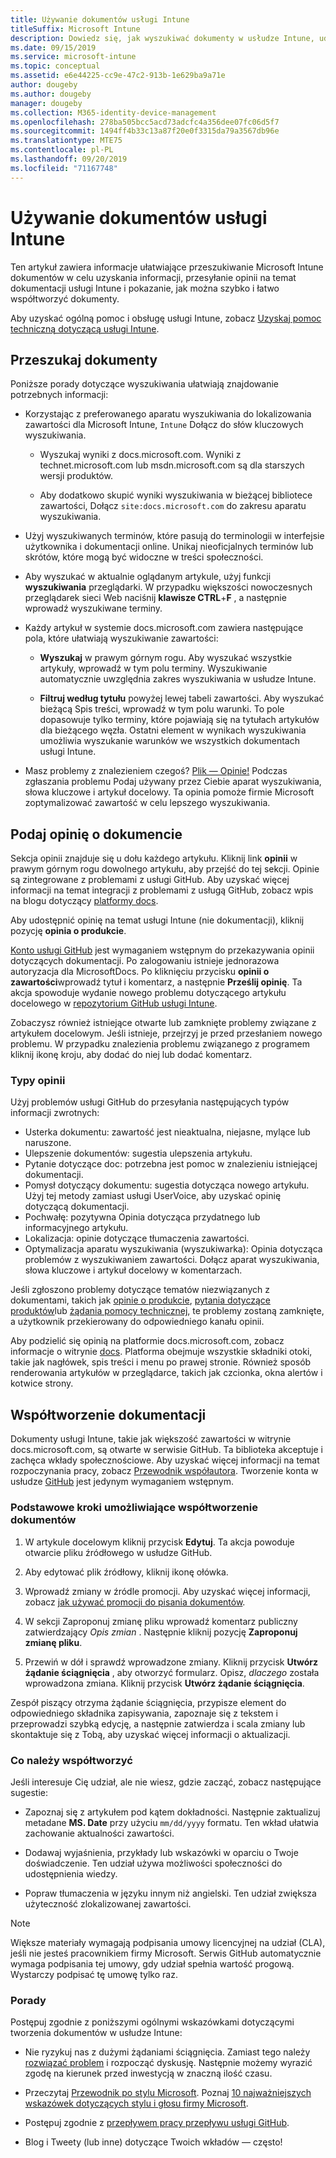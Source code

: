 ```yaml
---
title: Używanie dokumentów usługi Intune
titleSuffix: Microsoft Intune
description: Dowiedz się, jak wyszukiwać dokumenty w usłudze Intune, udostępniać informacje o dokumentach i wchodzić w skład dokumentacji.
ms.date: 09/15/2019
ms.service: microsoft-intune
ms.topic: conceptual
ms.assetid: e6e44225-cc9e-47c2-913b-1e629ba9a71e
author: dougeby
ms.author: dougeby
manager: dougeby
ms.collection: M365-identity-device-management
ms.openlocfilehash: 278ba505bcc5acd73adcfc4a356dee07fc06d5f7
ms.sourcegitcommit: 1494ff4b33c13a87f20e0f3315da79a3567db96e
ms.translationtype: MTE75
ms.contentlocale: pl-PL
ms.lasthandoff: 09/20/2019
ms.locfileid: "71167748"
---
```

# <a name="using-the-intune-docs"></a>Używanie dokumentów usługi Intune

Ten artykuł zawiera informacje ułatwiające przeszukiwanie Microsoft Intune dokumentów w celu uzyskania informacji, przesyłanie opinii na temat dokumentacji usługi Intune i pokazanie, jak można szybko i łatwo współtworzyć dokumenty.

Aby uzyskać ogólną pomoc i obsługę usługi Intune, zobacz [Uzyskaj pomoc techniczną dotyczącą usługi Intune](get-support.md).

## <a name="search-the-docs"></a>Przeszukaj dokumenty

 Poniższe porady dotyczące wyszukiwania ułatwiają znajdowanie potrzebnych informacji:  

- Korzystając z preferowanego aparatu wyszukiwania do lokalizowania zawartości dla Microsoft Intune, `Intune` Dołącz do słów kluczowych wyszukiwania.  

  - Wyszukaj wyniki z docs.microsoft.com. Wyniki z technet.microsoft.com lub msdn.microsoft.com są dla starszych wersji produktów.  

  - Aby dodatkowo skupić wyniki wyszukiwania w bieżącej bibliotece zawartości, Dołącz `site:docs.microsoft.com` do zakresu aparatu wyszukiwania.  

- Użyj wyszukiwanych terminów, które pasują do terminologii w interfejsie użytkownika i dokumentacji online. Unikaj nieoficjalnych terminów lub skrótów, które mogą być widoczne w treści społeczności.

- Aby wyszukać w aktualnie oglądanym artykule, użyj funkcji **wyszukiwania** przeglądarki. W przypadku większości nowoczesnych przeglądarek sieci Web naciśnij **klawisze CTRL**+**F** , a następnie wprowadź wyszukiwane terminy.  

- Każdy artykuł w systemie docs.microsoft.com zawiera następujące pola, które ułatwiają wyszukiwanie zawartości:  

  - **Wyszukaj** w prawym górnym rogu. Aby wyszukać wszystkie artykuły, wprowadź w tym polu terminy. Wyszukiwanie automatycznie uwzględnia zakres wyszukiwania w usłudze Intune.

  - **Filtruj według tytułu** powyżej lewej tabeli zawartości. Aby wyszukać bieżącą Spis treści, wprowadź w tym polu warunki. To pole dopasowuje tylko terminy, które pojawiają się na tytułach artykułów dla bieżącego węzła. Ostatni element w wynikach wyszukiwania umożliwia wyszukanie warunków we wszystkich dokumentach usługi Intune.

- Masz problemy z znalezieniem czegoś? [Plik — Opinie!](#provide-doc-feedback) Podczas zgłaszania problemu Podaj używany przez Ciebie aparat wyszukiwania, słowa kluczowe i artykuł docelowy. Ta opinia pomoże firmie Microsoft zoptymalizować zawartość w celu lepszego wyszukiwania.  

## <a name="provide-doc-feedback"></a>Podaj opinię o dokumencie

Sekcja opinii znajduje się u dołu każdego artykułu. Kliknij link **opinii** w prawym górnym rogu dowolnego artykułu, aby przejść do tej sekcji. Opinie są zintegrowane z problemami z usługi GitHub. Aby uzyskać więcej informacji na temat integracji z problemami z usługą GitHub, zobacz wpis na blogu dotyczący [platformy docs](https://docs.microsoft.com/teamblog/a-new-feedback-system-is-coming-to-docs).

Aby udostępnić opinię na temat usługi Intune (nie dokumentacji), kliknij pozycję **opinia o produkcie**.

[Konto usługi GitHub](https://github.com/join) jest wymaganiem wstępnym do przekazywania opinii dotyczących dokumentacji. Po zalogowaniu istnieje jednorazowa autoryzacja dla MicrosoftDocs. Po kliknięciu przycisku **opinii o zawartości**wprowadź tytuł i komentarz, a następnie **Prześlij opinię**. Ta akcja spowoduje wydanie nowego problemu dotyczącego artykułu docelowego w [repozytorium GitHub usługi Intune](https://github.com/MicrosoftDocs/intunedocs/issues).

Zobaczysz również istniejące otwarte lub zamknięte problemy związane z artykułem docelowym. Jeśli istnieje, przejrzyj je przed przesłaniem nowego problemu. W przypadku znalezienia problemu związanego z programem kliknij ikonę kroju, aby dodać do niej lub dodać komentarz.

### <a name="types-of-feedback"></a>Typy opinii

Użyj problemów usługi GitHub do przesyłania następujących typów informacji zwrotnych:

- Usterka dokumentu: zawartość jest nieaktualna, niejasne, mylące lub naruszone.
- Ulepszenie dokumentów: sugestia ulepszenia artykułu.
- Pytanie dotyczące doc: potrzebna jest pomoc w znalezieniu istniejącej dokumentacji.
- Pomysł dotyczący dokumentu: sugestia dotycząca nowego artykułu. Użyj tej metody zamiast usługi UserVoice, aby uzyskać opinię dotyczącą dokumentacji.
- Pochwałę: pozytywna Opinia dotycząca przydatnego lub informacyjnego artykułu.
- Lokalizacja: opinie dotyczące tłumaczenia zawartości.
- Optymalizacja aparatu wyszukiwania (wyszukiwarka): Opinia dotycząca problemów z wyszukiwaniem zawartości. Dołącz aparat wyszukiwania, słowa kluczowe i artykuł docelowy w komentarzach.

Jeśli zgłoszono problemy dotyczące tematów niezwiązanych z dokumentami, takich jak [opinie o produkcie](https://microsoftintune.uservoice.com/forums/291681-ideas), [pytania dotyczące produktów](https://social.technet.microsoft.com/Forums/en-US/home?forum=microsoftintuneprod)lub [żądania pomocy technicznej](get-support.md), te problemy zostaną zamknięte, a użytkownik przekierowany do odpowiedniego kanału opinii.

Aby podzielić się opinią na platformie docs.microsoft.com, zobacz informacje o witrynie [docs](https://aka.ms/sitefeedback). Platforma obejmuje wszystkie składniki otoki, takie jak nagłówek, spis treści i menu po prawej stronie. Również sposób renderowania artykułów w przeglądarce, takich jak czcionka, okna alertów i kotwice strony.

## <a name="contribute-to-docs"></a>Współtworzenie dokumentacji

Dokumenty usługi Intune, takie jak większość zawartości w witrynie docs.microsoft.com, są otwarte w serwisie GitHub. Ta biblioteka akceptuje i zachęca wkłady społecznościowe. Aby uzyskać więcej informacji na temat rozpoczynania pracy, zobacz [Przewodnik współautora](https://docs.microsoft.com/contribute). Tworzenie konta w usłudze [GitHub](https://github.com/join) jest jedynym wymaganiem wstępnym.

### <a name="basic-steps-to-contribute-to-docs"></a>Podstawowe kroki umożliwiające współtworzenie dokumentów

1. W artykule docelowym kliknij przycisk **Edytuj**. Ta akcja powoduje otwarcie pliku źródłowego w usłudze GitHub.  

2. Aby edytować plik źródłowy, kliknij ikonę ołówka.  

3. Wprowadź zmiany w źródle promocji. Aby uzyskać więcej informacji, zobacz [jak używać promocji do pisania dokumentów](https://docs.microsoft.com/contribute/how-to-write-use-markdown).  

4. W sekcji Zaproponuj zmianę pliku wprowadź komentarz publiczny zatwierdzający *Opis zmian* . Następnie kliknij pozycję **Zaproponuj zmianę pliku**.  

5. Przewiń w dół i sprawdź wprowadzone zmiany. Kliknij przycisk **Utwórz żądanie ściągnięcia** , aby otworzyć formularz. Opisz, *dlaczego* została wprowadzona zmiana. Kliknij przycisk **Utwórz żądanie ściągnięcia**.

Zespół piszący otrzyma żądanie ściągnięcia, przypisze element do odpowiedniego składnika zapisywania, zapoznaje się z tekstem i przeprowadzi szybką edycję, a następnie zatwierdza i scala zmiany lub skontaktuje się z Tobą, aby uzyskać więcej informacji o aktualizacji.  

### <a name="what-to-contribute"></a>Co należy współtworzyć

Jeśli interesuje Cię udział, ale nie wiesz, gdzie zacząć, zobacz następujące sugestie:  

- Zapoznaj się z artykułem pod kątem dokładności. Następnie zaktualizuj metadane **MS. Date** przy użyciu `mm/dd/yyyy` formatu. Ten wkład ułatwia zachowanie aktualności zawartości.  

- Dodawaj wyjaśnienia, przykłady lub wskazówki w oparciu o Twoje doświadczenie. Ten udział używa możliwości społeczności do udostępnienia wiedzy.

- Popraw tłumaczenia w języku innym niż angielski. Ten udział zwiększa użyteczność zlokalizowanej zawartości.  

> [!Note]  
> Większe materiały wymagają podpisania umowy licencyjnej na udział (CLA), jeśli nie jesteś pracownikiem firmy Microsoft. Serwis GitHub automatycznie wymaga podpisania tej umowy, gdy udział spełnia wartość progową. Wystarczy podpisać tę umowę tylko raz.

### <a name="tips"></a>Porady

Postępuj zgodnie z poniższymi ogólnymi wskazówkami dotyczącymi tworzenia dokumentów w usłudze Intune:

- Nie ryzykuj nas z dużymi żądaniami ściągnięcia. Zamiast tego należy [rozwiązać problem](#provide-doc-feedback) i rozpocząć dyskusję. Następnie możemy wyrazić zgodę na kierunek przed inwestycją w znaczną ilość czasu.  

- Przeczytaj [Przewodnik po stylu Microsoft](https://aka.ms/MicrosoftStyle). Poznaj [10 najważniejszych wskazówek dotyczących stylu i głosu firmy Microsoft](https://docs.microsoft.com/style-guide/top-10-tips-style-voice).  

- Postępuj zgodnie z [przepływem pracy przepływu usługi GitHub](https://guides.github.com/introduction/flow/).  

- Blog i Tweety (lub inne) dotyczące Twoich wkładów — często!  
